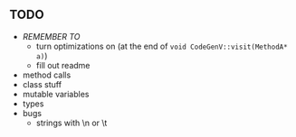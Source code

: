 


## TODO

- *REMEMBER TO*
    - turn optimizations on (at the end of `void CodeGenV::visit(MethodA* a)`)
    - fill out readme
- method calls
- class stuff
- mutable variables
- types
- bugs
    - strings with \n or \t

